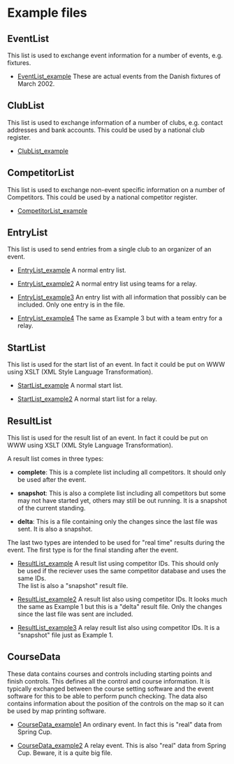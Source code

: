 # Example files


## EventList

This list is used to exchange event information for a number of
events, e.g. fixtures.

* [EventList_example](EventList_example.xml)
These are actual events from the Danish fixtures of March 2002.

## ClubList

This list is used to exchange information of a number of clubs,
e.g. contact addresses and bank accounts. This could be used by a
national club register.

* [ClubList_example](ClubList_example.xml)

## CompetitorList

This list is used to exchange non-event specific information on a
number of Competitors. This could be used by a national competitor
register.

* [CompetitorList_example](CompetitorList_example.xml)

## EntryList

This list is used to send entries from a single club to an organizer
of an event.

* [EntryList_example](EntryList_example.xml) A normal entry list.

* [EntryList_example2](EntryList_example2.xml) A normal entry list using teams for a relay.

* [EntryList_example3](EntryList_example3.xml) An entry list with all information that possibly can be included. Only
one entry is in the file.

* [EntryList_example4](EntryList_example4.xml) The same as Example 3 but with a team entry for a relay.

## StartList

This list is used for the start list of an event. In fact it could be
put on WWW using XSLT (XML Style Language Transformation).

* [StartList_example](EntryList_example4.xml) A normal start list.

* [StartList_example2](EntryList_example4.xml) A normal start list for a relay.

## ResultList

This list is used for the result list of an event. In fact it could be
put on WWW using XSLT (XML Style Language Transformation).
<p>

A result list comes in three types:

* **complete**: This is a complete list including all competitors. It should only
be used after the event.

* **snapshot**: This is also a complete list including all competitors but some
may not have started yet, others may still be out running. It is a
snapshot of the current standing.

* **delta**: This is a file containing only the changes since the last file was
sent. It is also a snapshot.

The last two types are intended to be used for "real time" results
during the event. The first type is for the final standing after the
event.


* [ResultList_example](ResultList_example.xml) A result list using competitor IDs. This should only be used if the
reciever uses the same competitor database and uses the same IDs.<br>
The list is also a "snapshot" result file.

* [ResultList_example2](ResultList_example2.xml) A result list also using competitor IDs. It looks much the same as
Example 1 but this is a "delta" result file. Only the changes since
the last file was sent are included.

* [ResultList_example3](ResultList_example3.xml) A relay result list also using competitor IDs. It is a "snapshot" file
just as Example 1.

## CourseData

These data contains courses and controls including starting points and
finish controls. This defines all the control and course
information. It is typically exchanged between the course setting
software and the event software for this to be able to perform punch
checking. The data also contains information about the position of the
controls on the map so it can be used by map printing software.

* [CourseData_example1](CourseData_example1.xml) An ordinary event. In fact this is "real" data from Spring Cup.

* [CourseData_example2](CourseData_example2.xml) A relay event. This is also "real" data from Spring Cup. Beware, it is a quite big file.